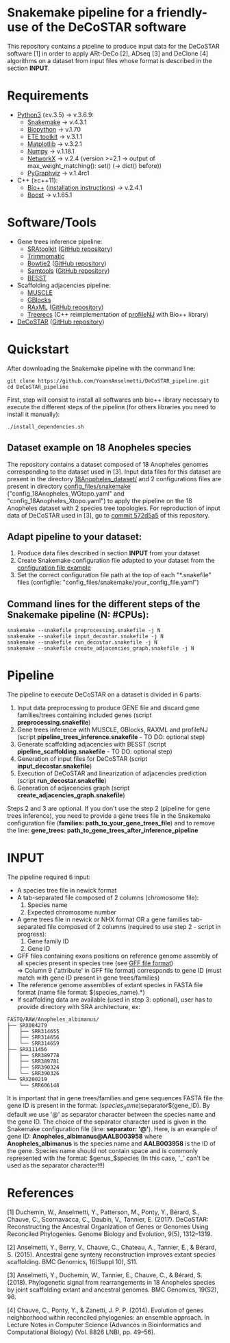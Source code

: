 Snakemake pipeline for a friendly-use of the DeCoSTAR software
=====

This repository contains a pipeline to produce input data for the DeCoSTAR software [1] in order to apply ARt-DeCo [2], ADseq [3] and DeClone [4] algorithms on a dataset from input files whose format is described in the section **INPUT**.



# Requirements
* [Python3](https://www.python.org/.) (≥v.3.5) -> v.3.6.9:
	* [Snakemake](http://snakemake.readthedocs.io/en/stable/) -> v.4.3.1
	* [Biopython](http://biopython.org/) -> v.1.70
	* [ETE toolkit](http://etetoolkit.org/) -> v.3.1.1
	* [Matplotlib](https://matplotlib.org/) -> v.3.2.1
	* [Numpy](http://www.numpy.org/) -> v.1.18.1
	* [NetworkX](https://networkx.github.io/) -> v.2.4 (version >=2.1 -> output of max_weight_matching(): set() (-> dict() before))
	* [PyGraphviz](https://pygraphviz.github.io/) -> v.1.4rc1	
* C++ (≥c++11):
	* [Bio++](http://biopp.univ-montp2.fr/) ([installation instructions](http://biopp.univ-montp2.fr/wiki/index.php/Installation)) -> v.2.4.1
	* [Boost](www.boost.org) -> v.1.65.1


# Software/Tools
* Gene trees inference pipeline:
	* [SRAtoolkit](https://www.ncbi.nlm.nih.gov/sra/docs/toolkitsoft/) ([GitHub repository](https://github.com/ncbi/sra-tools))
	* [Trimmomatic](http://www.usadellab.org/cms/?page=trimmomatic)
	* [Bowtie2](http://bowtie-bio.sourceforge.net/bowtie2/index.shtml) ([GitHub repository](https://github.com/BenLangmead/bowtie2))
	* [Samtools](http://samtools.sourceforge.net/) ([GitHub repository](https://github.com/samtools/samtools))
	* [BESST](https://github.com/ksahlin/BESST)
* Scaffolding adjacencies pipeline:	
	* [MUSCLE](https://www.drive5.com/muscle/)
	* [GBlocks](http://molevol.cmima.csic.es/castresana/Gblocks.html)
	* [RAxML](https://sco.h-its.org/exelixis/web/software/raxml/index.html) ([GitHub repository](https://github.com/stamatak/standard-RAxML))
	* [Treerecs](https://gitlab.inria.fr/Phylophile/Treerecs) (C++ reimplementation of [profileNJ](https://github.com/maclandrol/profileNJ) with Bio++ library)
* [DeCoSTAR](http://pbil.univ-lyon1.fr/software/DeCoSTAR/index.html) ([GitHub repository](https://github.com/WandrilleD/DeCoSTAR))



# Quickstart
After downloading the Snakemake pipeline with the command line:
```
git clone https://github.com/YoannAnselmetti/DeCoSTAR_pipeline.git
cd DeCoSTAR_pipeline
```
First, step will consist to install all softwares anb bio++ library necessary to execute the different steps of the pipeline (for others libraries you need to install it manually):
```
./install_dependencies.sh
```


## Dataset example on 18 Anopheles species
The repository contains a dataset composed of 18 Anopheles genomes corresponding to the dataset used in [3].
Input data files for this dataset are present in the directory [18Anopheles_dataset/](18Anopheles_dataset) and 2 configurations files are present in directory [config_files/snakemake](config_files/snakemake) ("config_18Anopheles_WGtopo.yaml" and "config_18Anopheles_Xtopo.yaml") to apply the pipeline on the 18 Anopheles dataset with 2 species tree topologies.
For reproduction of input data of DeCoSTAR used in [3], go to [commit 572d5a5](https://github.com/YoannAnselmetti/DeCoSTAR_pipeline/tree/572d5a50248fa7e0f22c5a8b8dfc52a9fc78275c) of this repository.


## Adapt pipeline to your dataset:
1. Produce data files described in section **INPUT** from your dataset 
2. Create Snakemake configuration file adapted to your dataset from the [configuration file example](config_files/snakemake/config_example.yaml)
3. Set the correct configuration file path at the top of each "\*.snakefile" files (configfile: "config_files/snakemake/your_config_file.yaml")


## Command lines for the different steps of the Snakemake pipeline (N: #CPUs):
```
snakemake --snakefile preprocessing.snakefile -j N
snakemake --snakefile input_decostar.snakefile -j N
snakemake --snakefile run_decostar.snakefile -j N
snakemake --snakefile create_adjacencies_graph.snakefile -j N
```



# Pipeline
The pipeline to execute DeCoSTAR on a dataset is divided in 6 parts:
1. Input data preprocessing to produce GENE file and discard gene families/trees containing included genes (script **preprocessing.snakefile**)
2. Gene trees inference with MUSCLE, GBlocks, RAXML and profileNJ (script **pipeline_trees_inference.snakefile** - TO DO: optional step)
3. Generate scaffolding adjacencies with BESST (script **pipeline_scaffolding.snakefile** - TO DO: optional step) 
4. Generation of input files for DeCoSTAR (script **input_decostar.snakefile**)
5. Execution of DeCoSTAR and linearization of adjacencies prediction (script **run_decostar.snakefile**)
6. Generation of adjacencies graph (script **create_adjacencies_graph.snakefile**)

Steps 2 and 3 are optional. If you don't use the step 2 (pipeline for gene trees inference), you need to provide a gene trees file in the Snakemake configuration file (**families: path_to_your_gene_trees_file**) and to remove the line: **gene_trees: path_to_gene_trees_after_inference_pipeline**



# INPUT
The pipeline required 6 input:
* A species tree file in newick format
* A tab-separated file composed of 2 columns (chromosome file):
	1. Species name
	2. Expected chromosome number
* A gene trees file in newick or NHX format OR a gene families tab-separated file composed of 2 columns (required to use step 2 - script in progress):
	1. Gene family ID
	2. Gene ID
* GFF files containing exons positions on reference genome assembly of all species present in species tree (see [GFF file format](https://www.ensembl.org/info/website/upload/gff.html))  
=> Column 9 ('attribute' in GFF file format) corresponds to gene ID (must match with gene ID present in gene trees/families)
* The reference genome assemblies of extant species in FASTA file format (name file format: $(species_name)\.\*)
* If scaffolding data are available (used in step 3: optional), user has to provide directory with SRA architecture, ex:
```
FASTQ/RAW/Anopheles_albimanus/
├── SRX084279
│   ├── SRR314655
│   ├── SRR314656
│   └── SRR314659
├── SRX111456
│   ├── SRR389778
│   ├── SRR389781
│   ├── SRR390324
│   └── SRR390326
└── SRX200219
    └── SRR606148
```

It is important that in gene trees/families and gene sequences FASTA file the gene ID is present in the format: $(species_name)$separator$(gene_ID). By default we use '@' as separator character between the species name and the gene ID. The choice of the separator character used is given in the Snakemake configuration file (line: **separator: '@'**).
Here, is an example of gene ID: **Anopheles_albimanus@AALB003958** where **Anopheles_albimanus** is the species name and **AALB003958** is the ID of the gene.
Species name should not contain space and is commonly represented with the format: $genus_$species (In this case, '\_' can't be used as the separator character!!!)



# References
[1] Duchemin, W., Anselmetti, Y., Patterson, M., Ponty, Y., Bérard, S., Chauve, C., Scornavacca, C., Daubin, V., Tannier, E. (2017). DeCoSTAR: Reconstructing the Ancestral Organization of Genes or Genomes Using Reconciled Phylogenies. Genome Biology and Evolution, 9(5), 1312–1319.

[2] Anselmetti, Y., Berry, V., Chauve, C., Chateau, A., Tannier, E., & Bérard, S. (2015). Ancestral gene synteny reconstruction improves extant species scaffolding. BMC Genomics, 16(Suppl 10), S11.

[3] Anselmetti, Y., Duchemin, W., Tannier, E., Chauve, C., & Bérard, S. (2018). Phylogenetic signal from rearrangements in 18 Anopheles species by joint scaffolding extant and ancestral genomes. BMC Genomics, 19(S2), 96.

[4] Chauve, C., Ponty, Y., & Zanetti, J. P. P. (2014). Evolution of genes neighborhood within reconciled phylogenies: an ensemble approach. In Lecture Notes in Computer Science (Advances in Bioinformatics and Computational Biology) (Vol. 8826 LNBI, pp. 49–56).
